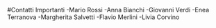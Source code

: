 #Contatti Importanti 
-Mario Rossi
-Anna Bianchi
-Giovanni Verdi
-Enea Terranova
-Margherita Salvetti
-Flavio Merlini
-Livia Corvino
